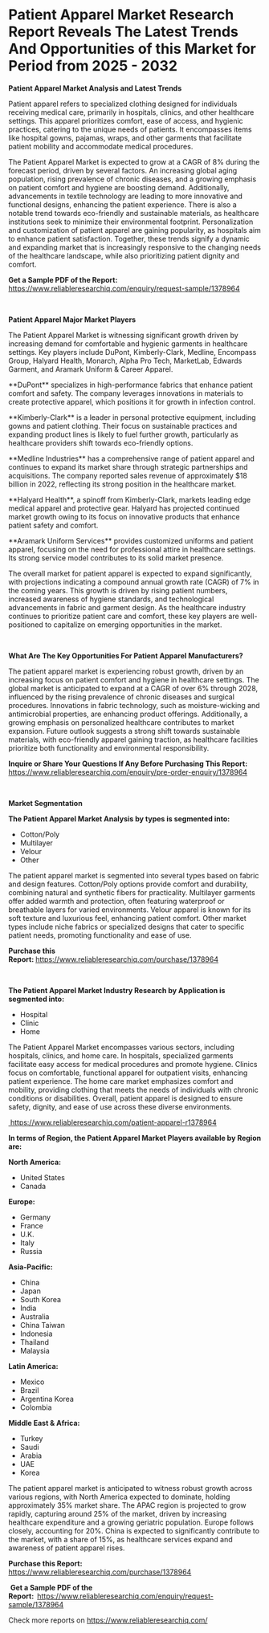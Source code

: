 <p><h1>Patient Apparel Market Research Report Reveals The Latest Trends And Opportunities of this Market for Period from 2025 - 2032</h1></p><p><strong>Patient Apparel Market Analysis and Latest Trends</strong></p>
<p><p>Patient apparel refers to specialized clothing designed for individuals receiving medical care, primarily in hospitals, clinics, and other healthcare settings. This apparel prioritizes comfort, ease of access, and hygienic practices, catering to the unique needs of patients. It encompasses items like hospital gowns, pajamas, wraps, and other garments that facilitate patient mobility and accommodate medical procedures.</p><p>The Patient Apparel Market is expected to grow at a CAGR of 8% during the forecast period, driven by several factors. An increasing global aging population, rising prevalence of chronic diseases, and a growing emphasis on patient comfort and hygiene are boosting demand. Additionally, advancements in textile technology are leading to more innovative and functional designs, enhancing the patient experience. There is also a notable trend towards eco-friendly and sustainable materials, as healthcare institutions seek to minimize their environmental footprint. Personalization and customization of patient apparel are gaining popularity, as hospitals aim to enhance patient satisfaction. Together, these trends signify a dynamic and expanding market that is increasingly responsive to the changing needs of the healthcare landscape, while also prioritizing patient dignity and comfort.</p></p>
<p><strong>Get a Sample PDF of the Report:&nbsp;</strong> <a href="https://www.reliableresearchiq.com/enquiry/request-sample/1378964?utm_campaign=2325&utm_medium=2&utm_source=Github&utm_content=ia&utm_term=04042025&utm_id=patient-apparel">https://www.reliableresearchiq.com/enquiry/request-sample/1378964</a></p>
<p>&nbsp;</p>
<p><strong>Patient Apparel Major Market Players</strong></p>
<p><p>The Patient Apparel Market is witnessing significant growth driven by increasing demand for comfortable and hygienic garments in healthcare settings. Key players include DuPont, Kimberly-Clark, Medline, Encompass Group, Halyard Health, Monarch, Alpha Pro Tech, MarketLab, Edwards Garment, and Aramark Uniform & Career Apparel.</p><p>**DuPont** specializes in high-performance fabrics that enhance patient comfort and safety. The company leverages innovations in materials to create protective apparel, which positions it for growth in infection control.</p><p>**Kimberly-Clark** is a leader in personal protective equipment, including gowns and patient clothing. Their focus on sustainable practices and expanding product lines is likely to fuel further growth, particularly as healthcare providers shift towards eco-friendly options.</p><p>**Medline Industries** has a comprehensive range of patient apparel and continues to expand its market share through strategic partnerships and acquisitions. The company reported sales revenue of approximately $18 billion in 2022, reflecting its strong position in the healthcare market.</p><p>**Halyard Health**, a spinoff from Kimberly-Clark, markets leading edge medical apparel and protective gear. Halyard has projected continued market growth owing to its focus on innovative products that enhance patient safety and comfort.</p><p>**Aramark Uniform Services** provides customized uniforms and patient apparel, focusing on the need for professional attire in healthcare settings. Its strong service model contributes to its solid market presence.</p><p>The overall market for patient apparel is expected to expand significantly, with projections indicating a compound annual growth rate (CAGR) of 7% in the coming years. This growth is driven by rising patient numbers, increased awareness of hygiene standards, and technological advancements in fabric and garment design. As the healthcare industry continues to prioritize patient care and comfort, these key players are well-positioned to capitalize on emerging opportunities in the market.</p></p>
<p>&nbsp;</p>
<p><strong>What Are The Key Opportunities For Patient Apparel Manufacturers?</strong></p>
<p><p>The patient apparel market is experiencing robust growth, driven by an increasing focus on patient comfort and hygiene in healthcare settings. The global market is anticipated to expand at a CAGR of over 6% through 2028, influenced by the rising prevalence of chronic diseases and surgical procedures. Innovations in fabric technology, such as moisture-wicking and antimicrobial properties, are enhancing product offerings. Additionally, a growing emphasis on personalized healthcare contributes to market expansion. Future outlook suggests a strong shift towards sustainable materials, with eco-friendly apparel gaining traction, as healthcare facilities prioritize both functionality and environmental responsibility.</p></p>
<p><strong>Inquire or Share Your Questions If Any Before Purchasing This Report:</strong> <a href="https://www.reliableresearchiq.com/enquiry/pre-order-enquiry/1378964?utm_campaign=2325&utm_medium=2&utm_source=Github&utm_content=ia&utm_term=04042025&utm_id=patient-apparel">https://www.reliableresearchiq.com/enquiry/pre-order-enquiry/1378964</a></p>
<p>&nbsp;</p>
<p><strong>Market Segmentation</strong></p>
<p><strong>The Patient Apparel Market Analysis by types is segmented into:</strong></p>
<p><ul><li>Cotton/Poly</li><li>Multilayer</li><li>Velour</li><li>Other</li></ul></p>
<p><p>The patient apparel market is segmented into several types based on fabric and design features. Cotton/Poly options provide comfort and durability, combining natural and synthetic fibers for practicality. Multilayer garments offer added warmth and protection, often featuring waterproof or breathable layers for varied environments. Velour apparel is known for its soft texture and luxurious feel, enhancing patient comfort. Other market types include niche fabrics or specialized designs that cater to specific patient needs, promoting functionality and ease of use.</p></p>
<p><strong>Purchase this Report:&nbsp;</strong><a href="https://www.reliableresearchiq.com/purchase/1378964?utm_campaign=2325&utm_medium=2&utm_source=Github&utm_content=ia&utm_term=04042025&utm_id=patient-apparel">https://www.reliableresearchiq.com/purchase/1378964</a></p>
<p>&nbsp;</p>
<p><strong>The Patient Apparel Market Industry Research by Application is segmented into:</strong></p>
<p><ul><li>Hospital</li><li>Clinic</li><li>Home</li></ul></p>
<p><p>The Patient Apparel Market encompasses various sectors, including hospitals, clinics, and home care. In hospitals, specialized garments facilitate easy access for medical procedures and promote hygiene. Clinics focus on comfortable, functional apparel for outpatient visits, enhancing patient experience. The home care market emphasizes comfort and mobility, providing clothing that meets the needs of individuals with chronic conditions or disabilities. Overall, patient apparel is designed to ensure safety, dignity, and ease of use across these diverse environments.</p></p>
<p><a href="https://www.reliableresearchiq.com/patient-apparel-r1378964?utm_campaign=2325&utm_medium=2&utm_source=Github&utm_content=ia&utm_term=04042025&utm_id=patient-apparel">&nbsp;https://www.reliableresearchiq.com/patient-apparel-r1378964</a></p>
<p><strong>In terms of Region, the Patient Apparel Market Players available by Region are:</strong></p>
<p>
    <p> <strong> North America: </strong>
        <ul>
            <li>United States</li>
            <li>Canada</li>
        </ul>
        </p> 
    <p> <strong> Europe: </strong>
        <ul>
            <li>Germany</li>
            <li>France</li>
            <li>U.K.</li>
            <li>Italy</li>
            <li>Russia</li>
        </ul>
        </p> 
    <p> <strong> Asia-Pacific: </strong>
        <ul>
            <li>China</li>
            <li>Japan</li>
            <li>South Korea</li>
            <li>India</li>
            <li>Australia</li>
            <li>China Taiwan</li>
            <li>Indonesia</li>
            <li>Thailand</li>
            <li>Malaysia</li>
        </ul>
        </p> 
    <p> <strong> Latin America: </strong>
        <ul>
            <li>Mexico</li>
            <li>Brazil</li>
            <li>Argentina Korea</li>
            <li>Colombia</li>
        </ul>
        </p> 
    <p> <strong> Middle East & Africa: </strong>
        <ul>
            <li>Turkey</li>
            <li>Saudi</li>
            <li>Arabia</li>
            <li>UAE</li>
            <li>Korea</li>
        </ul>
    </p>
    </p>
<p><p>The patient apparel market is anticipated to witness robust growth across various regions, with North America expected to dominate, holding approximately 35% market share. The APAC region is projected to grow rapidly, capturing around 25% of the market, driven by increasing healthcare expenditure and a growing geriatric population. Europe follows closely, accounting for 20%. China is expected to significantly contribute to the market, with a share of 15%, as healthcare services expand and awareness of patient apparel rises.</p></p>
<p><strong>Purchase this Report: </strong><a href="https://www.reliableresearchiq.com/purchase/1378964?utm_campaign=2325&utm_medium=2&utm_source=Github&utm_content=ia&utm_term=04042025&utm_id=patient-apparel">https://www.reliableresearchiq.com/purchase/1378964</a></p>
<p>&nbsp;<strong>Get a Sample PDF of the Report:&nbsp;&nbsp;</strong><a href="https://www.reliableresearchiq.com/enquiry/request-sample/1378964?utm_campaign=2325&utm_medium=2&utm_source=Github&utm_content=ia&utm_term=04042025&utm_id=patient-apparel">https://www.reliableresearchiq.com/enquiry/request-sample/1378964</a></p>
<p><strong></strong></p>
<p>Check more reports on <a href="https://www.reliableresearchiq.com/?utm_campaign=2325&utm_medium=2&utm_source=Github&utm_content=ia&utm_term=04042025&utm_id=patient-apparel">https://www.reliableresearchiq.com/</a></p>